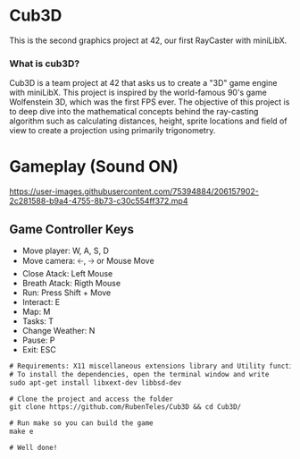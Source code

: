 # Cub3D
This is the second graphics project at 42, our first RayCaster with miniLibX.

### What is cub3D?
Cub3D is a team project at 42 that asks us to create a "3D" game engine with miniLibX. This project is inspired by the world-famous 90's game Wolfenstein 3D, which was the first FPS ever. The objective of this project is to deep dive into the mathematical concepts behind the ray-casting algorithm such as calculating distances, height, sprite locations and field of view to create a projection using primarily trigonometry.

# Gameplay (Sound ON)

https://user-images.githubusercontent.com/75394884/206157902-2c281588-b9a4-4755-8b73-c30c554ff372.mp4



## Game Controller Keys

* Move player: W, A, S, D
* Move camera: 🡠, 🡢 or Mouse Move
* Close Atack: Left Mouse
* Breath Atack: Rigth Mouse
* Run: Press Shift + Move
* Interact: E
* Map: M
* Tasks: T
* Change Weather: N
* Pause: P
* Exit: ESC

```diff
# Requirements: X11 miscellaneous extensions library and Utility functions from BSD
# To install the dependencies, open the terminal window and write
sudo apt-get install libxext-dev libbsd-dev

# Clone the project and access the folder
git clone https://github.com/RubenTeles/Cub3D && cd Cub3D/

# Run make so you can build the game
make e

# Well done!
